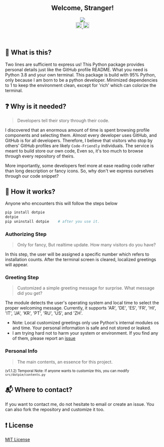 
<h2 align="center">Welcome, Stranger!</h2>

<div align="center">
    <a href="https://github.com/dotpie">
        <img a="pip-install-dotpie" src="https://github.com/user-attachments/assets/40077ec1-b871-494d-b354-f7213960188c"/>
    </a>
</div>

<div align="center">
  <a href="https://github.com/dotpie/dotpie/graphs/contributors">
    <img src="https://img.shields.io/github/contributors-anon/dotpie/dotpie?color=yellow&style=flat-square" alt="contributors" style="height: 20px;">
  </a>
  <a href="https://opensource.org/licenses/MIT">
    <img src="https://img.shields.io/badge/MIT-blue.svg?style=flat-square&label=license" alt="license" style="height: 20px;">
  </a>
</div>


<br/>
<br/>

## 🔬 What is this? 

Two lines are sufficient to express us! This Python package provides personal details just like the GitHub profile README. What you need is Python 3.8 and your own terminal. This package is build with 95% Python, only because I am born to be a python developer. Minimized dependencies to 1 to keep the environment clean, except for 'rich' which can colorize the terminal.




## ❓ Why is it needed? 

> Developers tell their story through their code.

I discovered that an enormous amount of time is spent browsing profile components and selecting them. Almost every developer uses GitHub, and GitHub is for all developers. Therefore, I believe that visitors who stop by others' GitHub profiles are likely `Code-Friendly` individuals. The service is meant to build store our own code, Even so, it's too much to browse through every repository of theirs. 

More importantly, some developers feel more at ease reading code rather than long description or fancy icons. So, why don't we express ourselves through our code snippet?  



## 📂 How it works? 

Anyone who encounters this will follow the steps below

```bash
pip install dotpie
dotpie
pip uninstall dotpie    # after you use it.
```


### Authorizing Step
> Only for fancy, But realtime update. How many visitors do you have?<br/>

In this step, the user will be assigned a specific number which refers to installation counts. After the terminal screen is cleared, localized greetings will appear.


### Greeting Step

> Customized a simple greeting message for surprise. What message did you get?

The module detects the user's operating system and local time to select the proper welcoming message. Currently, it supports 'AR', 'DE', 'ES', 'FR', 'HI', 'IT', 'JA', 'KR', 'PT', 'RU', 'US', and 'ZH'. <br/>
- Note: Local customized greetings only use Python's internal modules os and time. Your personal information is safe and not stored or leaked.
- I am trying hard not to harm your system or environment. If you find any of them, please report an [issue](https://github.com/dotpie/dotpie/issues/new/choose)

### Personal Info

> The main contents, an essence for this project.

<sub>(v1.1.2) Temporal Note: If anyone wants to customize this, you can modify `src/dotpie/contents.py`</sub>

## 📬 Where to contact? 

If you want to contact me, do not hesitate to email or create an issue. You can also fork the repository and customize it too.

## ❗ License

[MIT License](https://github.com/dotpie/dotpie/blob/main/LICENSE)